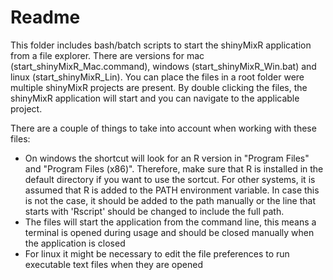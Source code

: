 # Readme

This folder includes bash/batch scripts to start the shinyMixR application from a file explorer. There are versions for mac (start_shinyMixR_Mac.command), windows (start_shinyMixR_Win.bat) and linux (start_shinyMixR_Lin). You can place the files in a root folder were multiple shinyMixR projects are present. By double clicking the files, the shinyMixR application will start and you can navigate to the applicable project.

There are a couple of things to take into account when working with these files:

- On windows the shortcut will look for an R version in "Program Files" and "Program Files (x86)". Therefore, make sure that R is installed in the default directory if you want to use the sortcut. For other systems, it is assumed that R is added to the PATH environment variable. In case this is not the case, it should be added to the path manually or the line that starts with 'Rscript' should be changed to include the full path.
- The files will start the application from the command line, this means a terminal is opened during usage and should be closed manually when the application is closed
- For linux it might be necessary to edit the file preferences to run executable text files when they are opened
